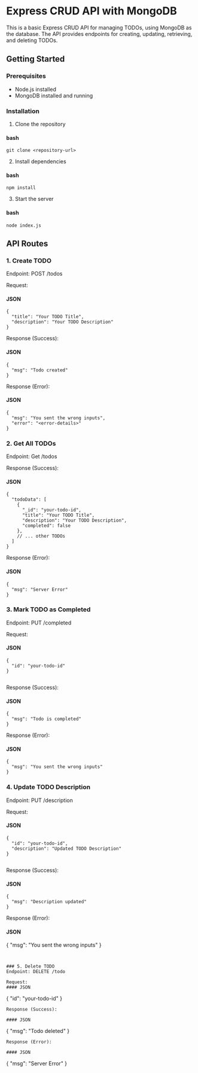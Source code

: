 
# Express CRUD API with MongoDB

This is a basic Express CRUD API for managing TODOs, using MongoDB as the database. The API provides endpoints for creating, updating, retrieving, and deleting TODOs.

## Getting Started

### Prerequisites
* Node.js installed
* MongoDB installed and running

### Installation

1. Clone the repository
#### bash
```
git clone <repository-url>
```
2. Install dependencies
#### bash
```
npm install
```
3. Start the server 
#### bash
```
node index.js
```

## API Routes
### 1. Create TODO
Endpoint: POST /todos

Request:
#### JSON
```
{
  "title": "Your TODO Title",
  "description": "Your TODO Description"
}

```
Response (Success):

#### JSON
```
{
  "msg": "Todo created"
}
```
Response (Error):

#### JSON
```
{
  "msg": "You sent the wrong inputs",
  "error": "<error-details>"
}
```
### 2. Get All TODOs
Endpoint: Get /todos


Response (Success):

#### JSON
```
{
  "todoData": [
    {
      "_id": "your-todo-id",
      "title": "Your TODO Title",
      "description": "Your TODO Description",
      "completed": false
    },
    // ... other TODOs
  ]
}

```
Response (Error):

#### JSON
```
{
  "msg": "Server Error"
}
```
### 3. Mark TODO as Completed
Endpoint: PUT /completed

Request:
#### JSON
```
{
  "id": "your-todo-id"
}


```
Response (Success):

#### JSON
```
{
  "msg": "Todo is completed"
}

```
Response (Error):

#### JSON
```
{
  "msg": "You sent the wrong inputs"
}
```
### 4. Update TODO Description
Endpoint: PUT /description

Request:
#### JSON
```
{
  "id": "your-todo-id",
  "description": "Updated TODO Description"
}


```
Response (Success):

#### JSON
```
{
  "msg": "Description updated"
}

```
Response (Error):

#### JSON
{
  "msg": "You sent the wrong inputs"
}

```


### 5. Delete TODO
Endpoint: DELETE /todo

Request:
#### JSON
```
{
  "id": "your-todo-id"
}

```
Response (Success):

#### JSON
```
{
  "msg": "Todo deleted"
}
```
Response (Error):

#### JSON
```
{
  "msg": "Server Error"
}
```